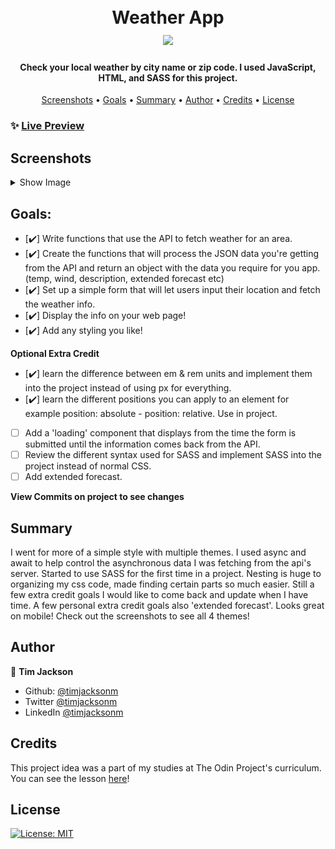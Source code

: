 <h1 align="center">
  <br>
  Weather App
  <br>
  <image src="src/assets/thunderstorms.svg" width="30%"> 
</h1>

<h4 align="center">Check your local weather by city name or zip code. I used JavaScript, HTML, and SASS for this project.</h4>

<p align="center">
  <a href="#screenshots">Screenshots</a> •
  <a href="#goals">Goals</a> •
  <a href="#summary">Summary</a> •
  <a href="#author">Author</a> •
    <a href="#credits">Credits</a> •
  <a href="#license">License</a>
</p>

### ✨ [Live Preview](https://timjacksonm.github.io/Weather-App/)
## Screenshots

<details>
  <summary>Show Image</summary>

  ![GIF demo](src/assets/weatherDemo.gif)

The below images showcase responsive web design across a couple different devices.

  <image src="src/assets/s5preview.png">
  <image src="src/assets/iphone8preview.png">
  <image src="src/assets/ipadpreview.png">
</details>

## Goals:
- [✔️] Write functions that use the API to fetch weather for an area.
- [✔️] Create the functions that will process the JSON data you're getting from the API and return an object with the data you require for you app. (temp, wind, description, extended forecast etc)
- [✔️] Set up a simple form that will let users input their location and fetch the weather info.
- [✔️] Display the info on your web page!
- [✔️] Add any styling you like!

**Optional Extra Credit**
- [✔️] learn the difference between em & rem units and implement them into the project instead of using px for everything.
- [✔️] learn the different positions you can apply to an element for example position: absolute  - position: relative. Use in project.
- [ ] Add a 'loading' component that displays from the time the form is submitted until the information comes back from the API.
- [ ] Review the different syntax used for SASS and implement SASS into the project instead of normal CSS.
- [ ] Add extended forecast.

**View Commits on project to see changes**

## Summary

I went for more of a simple style with multiple themes. I used async and await to help control the asynchronous data I was fetching from the api's server. Started to use SASS for the first time in a project. Nesting is huge to organizing my css code, made finding certain parts so much easier. Still a few extra credit goals I would like to come back and update when I have time. A few personal extra credit goals also 'extended forecast'. Looks great on mobile! Check out the screenshots to see all 4 themes!

## Author

👤 **Tim Jackson**

- Github: [@timjacksonm](https://github.com/timjacksonm)
- Twitter [@timjacksonm](https://twitter.com/timjacksonm)
- LinkedIn [@timjacksonm](https://linkedin.com/in/timjacksonm)

## Credits

This project idea was a part of my studies at The Odin Project's curriculum. You can see the lesson <a href="https://www.theodinproject.com/paths/full-stack-javascript/courses/javascript/lessons/weather-app" target="_blank">here</a>!

## License

<p>
  <a href="https://choosealicense.com/licenses/mit/">
    <img alt="License: MIT" src="https://img.shields.io/badge/License-MIT-yellow.svg">
</p>

